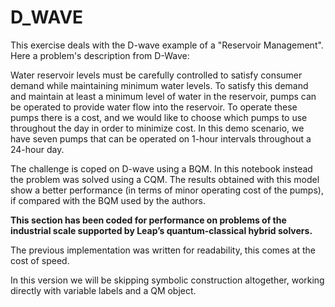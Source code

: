 # D_WAVE
This exercise deals with the D-wave example of a "Reservoir Management". Here a problem's description from D-Wave:

Water reservoir levels must be carefully controlled to satisfy consumer demand while maintaining minimum water levels. To satisfy this demand and maintain at least a minimum level of water in the reservoir, pumps can be operated to provide water flow into the reservoir. To operate these pumps there is a cost, and we would like to choose which pumps to use throughout the day in order to minimize cost. In this demo scenario, we have seven pumps that can be operated on 1-hour intervals throughout a 24-hour day.

The challenge is coped on D-wave using a BQM. In this notebook instead the problem was solved using a CQM. The results obtained with this model show a better performance (in terms of minor operating cost of the pumps), if compared with the BQM used by the authors.

**This section has been coded for performance on problems of the industrial scale supported by Leap’s quantum-classical hybrid solvers.**

The previous implementation was written for readability, this comes at the cost of speed.

In this version we will be skipping symbolic construction altogether, working directly with variable labels and a QM object.
